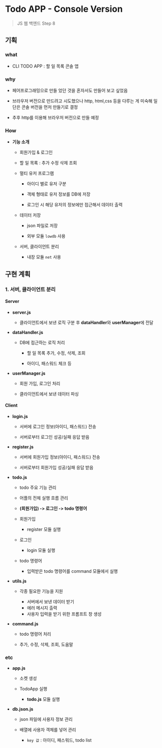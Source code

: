 # Todo APP - Console Version

> JS 웹 백엔드 Step 8

## 기획

### what

- CLI TODO APP : 할 일 목록 콘솔 앱

### why

- 페어프로그래밍으로 만들 었던 것을 혼자서도 만들어 보고 싶었음

- 브라우저 버전으로 만드려고 시도했으나 http, html,css 등을 다루는 게 미숙해 일단은 콘솔 버전을 먼저 만들기로 결정

- 추후 http를 이용해 브라우저 버전으로 만들 예정

### How

- **기능 소개**
    
    - 회원가입 & 로그인
    
    - 할 일 목록 : 추가 수정 삭제 조회

    - 멀티 유저 프로그램
    
        - 아이디 별로 유저 구분
        
        - 객체 형태로 유저 정보를 DB에 저장
        
        - 로그인 시 해당 유저의 정보에만 접근해서 데이터 출력

    - 데이터 저장
    
        - json 파일로 저장
        
        - 외부 모듈 `lowdb` 사용
    
    - 서버, 클라이언트 분리
    
        - 내장 모듈 `net` 사용


## 구현 계획

### 1. 서버, 클라이언트 분리

#### Server

- **server.js**
    - 클라이언트에서 보낸 로직 구분 후 **dataHandler**와 **userManager**에 전달

- **dataHandler.js**
    
    - DB에 접근하는 로직 처리
    
        - 할 일 목록 추가, 수정, 삭제, 조회
        
        - 아이디, 패스워드 체크 등

- **userManager.js**
    
    - 회원 가입, 로그인 처리
    
    - 클라이언트에서 보낸 데이터 파싱

#### Client

- **login.js**

    - 서버에 로그인 정보(아이디, 패스워드) 전송
    
    - 서버로부터 로그인 성공/실패 응답 받음

- **register.js**

    - 서버에 회원가입 정보(아이디, 패스워드) 전송
    
    - 서버로부터 회원가입 성공/실패 응답 받음

- **todo.js**

    - todo 주요 기능 관리
    
    - 어플의 전체 실행 흐름 관리
  
    - **(회원가입) -> 로그인 -> todo 명령어**
    
    - 회원가입
        - register 모듈 실행
    
    - 로그인
        - login 모듈 실행
    
    - todo 명령어
        - 입력받은 todo 명령어를 command 모듈에서 실행

- **utils.js**

    - 각종 필요한 기능을 지원
        
        - 서버에서 보낸 데이터 받기
        - 에러 메시지 출력
        - 사용자 입력을 받기 위한 프롬프트 창 생성

- **command.js**
    
    - todo 명령어 처리
    
    - 추가, 수정, 삭제, 조회, 도움말

### etc

- **app.js**

    - 소켓 생성

    - TodoApp 실행
    
        - **todo.js** 모듈 실행


- **db.json.js**
    
    - json 파일에 사용자 정보 관리
    
    - 배열에 사용자 객체를 넣어 관리
    
        - `key 값` : 아이디, 패스워드, todo list 

